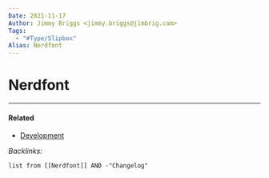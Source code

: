 ```yaml
---
Date: 2021-11-17
Author: Jimmy Briggs <jimmy.briggs@jimbrig.com>
Tags:
  - "#Type/Slipbox"
Alias: Nerdfont
---
```


# Nerdfont

---

#### Related

* [Development](../MOCs/Development.md)

*Backlinks:*

````dataview
list from [[Nerdfont]] AND -"Changelog"
````
